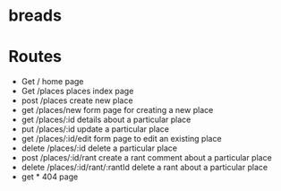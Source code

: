 # breads


# Routes

- Get / home page
- Get /places places index page
- post /places create new place
- get /places/new form page for creating a new place
- get /places/:id details about a particular place
- put /places/:id update a particular place
- get /places/:id/edit form page to edit an existing place
- delete /places/:id delete a particular place
- post /places/:id/rant create a rant comment about a particular place
- delete /places/:id/rant/:rantId delete a rant about a particular place
- get * 404 page